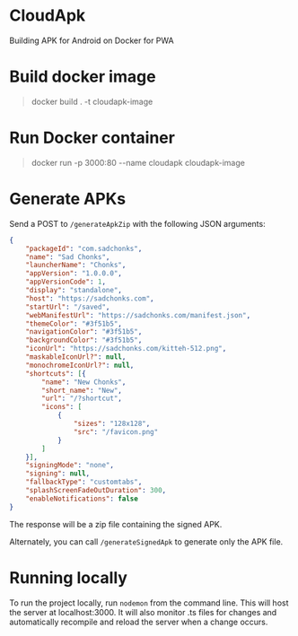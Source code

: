 # CloudApk
Building APK for Android on Docker for PWA


# Build docker image

> docker build . -t cloudapk-image

# Run Docker container

> docker run -p 3000:80 --name cloudapk cloudapk-image

# Generate APKs

Send a POST to `/generateApkZip` with the following JSON arguments:

```json
{
    "packageId": "com.sadchonks",
    "name": "Sad Chonks",
    "launcherName": "Chonks",
    "appVersion": "1.0.0.0",
    "appVersionCode": 1,
    "display": "standalone",
    "host": "https://sadchonks.com",
    "startUrl": "/saved",
    "webManifestUrl": "https://sadchonks.com/manifest.json",
    "themeColor": "#3f51b5",
    "navigationColor": "#3f51b5",
    "backgroundColor": "#3f51b5",
    "iconUrl": "https://sadchonks.com/kitteh-512.png",
    "maskableIconUrl?": null,
    "monochromeIconUrl?": null,
    "shortcuts": [{
        "name": "New Chonks",
        "short_name": "New",
        "url": "/?shortcut",
        "icons": [
            {
                "sizes": "128x128",
                "src": "/favicon.png"
            }
        ]
    }],
    "signingMode": "none",
    "signing": null,
    "fallbackType": "customtabs",
    "splashScreenFadeOutDuration": 300,
    "enableNotifications": false
}
```

The response will be a zip file containing the signed APK.

Alternately, you can call `/generateSignedApk` to generate only the APK file.

# Running locally
To run the project locally, run `nodemon` from the command line. This will host the server at localhost:3000. It will also monitor .ts files for changes and automatically recompile and reload the server when a change occurs.